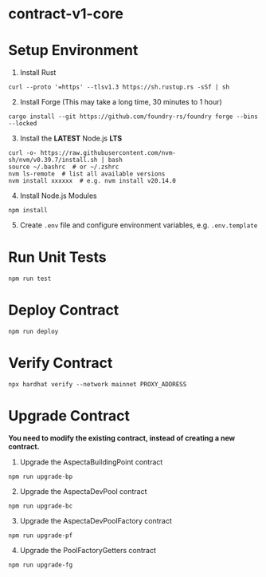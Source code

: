 # contract-v1-core

# Setup Environment

1. Install Rust

```
curl --proto '=https' --tlsv1.3 https://sh.rustup.rs -sSf | sh
```

2. Install Forge (This may take a long time, 30 minutes to 1 hour)

```
cargo install --git https://github.com/foundry-rs/foundry forge --bins --locked
```

3. Install the **LATEST** Node.js **LTS**

```
curl -o- https://raw.githubusercontent.com/nvm-sh/nvm/v0.39.7/install.sh | bash
source ~/.bashrc  # or ~/.zshrc
nvm ls-remote  # list all available versions
nvm install xxxxxx  # e.g. nvm install v20.14.0
```

4. Install Node.js Modules

```
npm install
```

5. Create `.env` file and configure environment variables, e.g. `.env.template`

# Run Unit Tests

```
npm run test
```

# Deploy Contract

```
npm run deploy
```

# Verify Contract

```
npx hardhat verify --network mainnet PROXY_ADDRESS
```

# Upgrade Contract

**You need to modify the existing contract, instead of creating a new contract.**

1. Upgrade the AspectaBuildingPoint contract

```
npm run upgrade-bp
```

2. Upgrade the AspectaDevPool contract

```
npm run upgrade-bc
```

3. Upgrade the AspectaDevPoolFactory contract

```
npm run upgrade-pf
```

4. Upgrade the PoolFactoryGetters contract

```
npm run upgrade-fg
```
